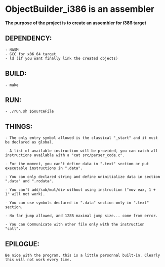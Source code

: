 # ObjectBuilder_i386 is an assembler

**The purpose of the project is to create an assembler for i386 target**

## DEPENDENCY:

	- NASM
	- GCC for x86_64 target
	- ld (if you want finally link the created objects)

## BUILD:

	- make

## RUN:
	- ./run.sh $SourceFile

## THINGS:

	- The only entry symbol allowed is the classical "_start" and it must be declared as global.

	- A list of available instruction will be provided, you can catch all instructions available with a "cat src/parser_code.c".

	- For the moment, you can't define data in ".text" section or put executable instructions in ".data".

	- You can only declared string and define uninitialize data in section ".data" and ".rodata".

	- You can't add/sub/mul/div without using instruction ("mov eax, 1 + 1" will not work).

	- You can use symbols declared in ".data" section only in ".text" section.

	- No far jump allowed, and 128B maximal jump size... come from error.

	- You can Communicate with other file only with the instruction "call".

## EPILOGUE:

	Be nice with the program, this is a little personnal built-in. Clearly this will not work every time.
